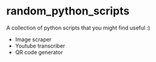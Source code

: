 # random_python_scripts

A collection of python scripts that you might find useful :)
- Image scraper
- Youtube transcriber
- QR code generator
